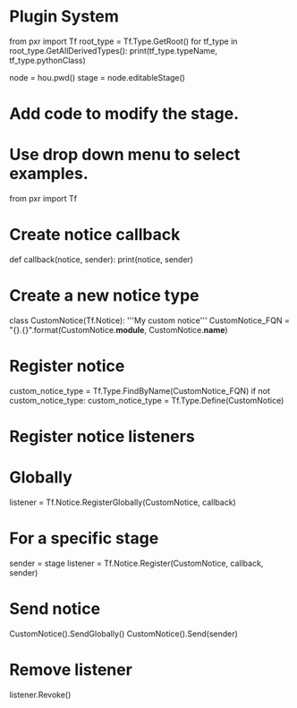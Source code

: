 # Plugin System
from pxr import Tf
root_type = Tf.Type.GetRoot()
for tf_type in root_type.GetAllDerivedTypes():
    print(tf_type.typeName, tf_type.pythonClass)


node = hou.pwd()
stage = node.editableStage()

# Add code to modify the stage.
# Use drop down menu to select examples.
from pxr import Tf
# Create notice callback
def callback(notice, sender):
    print(notice, sender)
# Create a new notice type
class CustomNotice(Tf.Notice):
    '''My custom notice'''
CustomNotice_FQN = "{}.{}".format(CustomNotice.__module__, CustomNotice.__name__)
# Register notice
custom_notice_type = Tf.Type.FindByName(CustomNotice_FQN)
if not custom_notice_type:
    custom_notice_type = Tf.Type.Define(CustomNotice)
# Register notice listeners
# Globally
listener = Tf.Notice.RegisterGlobally(CustomNotice, callback)
# For a specific stage
sender = stage
listener = Tf.Notice.Register(CustomNotice, callback, sender)
# Send notice
CustomNotice().SendGlobally()
CustomNotice().Send(sender)
# Remove listener
listener.Revoke()